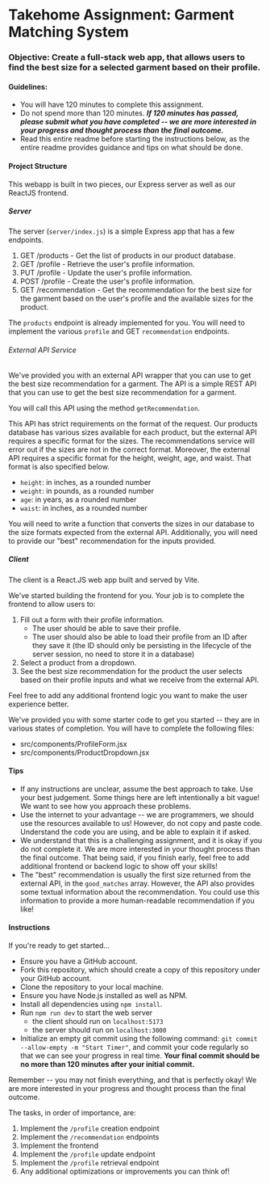 # Takehome Assignment: Garment Matching System

### Objective: Create a full-stack web app, that allows users to find the best size for a selected garment based on their profile.

#### Guidelines: 
- You will have 120 minutes to complete this assignment. 
- Do not spend more than 120 minutes. ***If 120 minutes has passed, please submit what you have completed -- we are more interested in your progress and thought process than the final outcome.***
- Read this entire readme before starting the instructions below, as the entire readme provides guidance and tips on what should be done.

#### Project Structure
This webapp is built in two pieces, our Express server as well as our ReactJS frontend.

##### Server
The server (`server/index.js`) is a simple Express app that has a few endpoints.

1. GET /products - Get the list of products in our product database.
2. GET /profile - Retrieve the user's profile information.
3. PUT /profile - Update the user's profile information.
4. POST /profile - Create the user's profile information.
5. GET /recommendation - Get the recommendation for the best size for the garment based on the user's profile and the available sizes for the product.

The `products` endpoint is already implemented for you. You will need to implement the various `profile` and GET `recommendation` endpoints.

###### External API Service
We've provided you with an external API wrapper that you can use to get the best size recommendation for a garment. The API is a simple REST API that you can use to get the best size recommendation for a garment.

You will call this API using the method `getRecommendation`. 

This API has strict requirements on the format of the request. Our products database has various sizes available for each product, but the external API requires a specific format for the sizes. The recommendations service will error out if the sizes are not in the correct format. Moreover, the external API requires a specific format for the height, weight, age, and waist. That format is also specified below.

- `height`: in inches, as a rounded number
- `weight`: in pounds, as a rounded number
- `age`: in years, as a rounded number
- `waist`: in inches, as a rounded number

You will need to write a function that converts the sizes in our database to the size formats expected from the external API. Additionally, you will need to provide our "best" recommendation for the inputs provided.

##### Client
The client is a React.JS web app built and served by Vite.

We've started building the frontend for you. Your job is to complete the frontend to allow users to:

1. Fill out a form with their profile information. 
    - The user should be able to save their profile.
    - The user should also be able to load their profile from an ID after they save it (the ID should only be persisting in the lifecycle of the server session, no need to store it in a database)
2. Select a product from a dropdown.
3. See the best size recommendation for the product the user selects based on their profile inputs and what we receive from the external API. 

Feel free to add any additional frontend logic you want to make the user experience better.

We've provided you with some starter code to get you started -- they are in various states of completion. You will have to complete the following files:
- src/components/ProfileForm.jsx
- src/components/ProductDropdown.jsx

#### Tips
- If any instructions are unclear, assume the best approach to take. Use your best judgement. Some things here are left intentionally a bit vague! We want to see how you approach these problems.
- Use the internet to your advantage -- we are programmers, we should use the resources available to us! However, do not copy and paste code. Understand the code you are using, and be able to explain it if asked.
- We understand that this is a challenging assignment, and it is okay if you do not complete it. We are more interested in your thought process than the final outcome. That being said, if you finish early, feel free to add additional frontend or backend logic to show off your skills!
- The "best" recommendation is usually the first size returned from the external API, in the `good_matches` array. However, the API also provides some textual information about the recommendation. You could use this information to provide a more human-readable recommendation if you like!

#### Instructions
If you're ready to get started...
- Ensure you have a GitHub account.
- Fork this repository, which should create a copy of this repository under your GitHub account.
- Clone the repository to your local machine.
- Ensure you have Node.js installed as well as NPM.
- Install all dependencies using `npm install`.
- Run `npm run dev` to start the web server
	- the client should run on `localhost:5173` 
	- the server should run on `localhost:3000`
- Initialize an empty git commit using the following command: `git commit --allow-empty -m "Start Timer"`, and commit your code regularly so that we can see your progress in real time. **Your final commit should be no more than 120 minutes after your initial commit.**

Remember -- you may not finish everything, and that is perfectly okay! We are more interested in your progress and thought process than the final outcome.

The tasks, in order of importance, are:
1) Implement the `/profile` creation endpoint
2) Implement the `/recommendation` endpoints
3) Implement the frontend
4) Implement the `/profile` update endpoint
5) Implement the `/profile` retrieval endpoint
6) Any additional optimizations or improvements you can think of!


